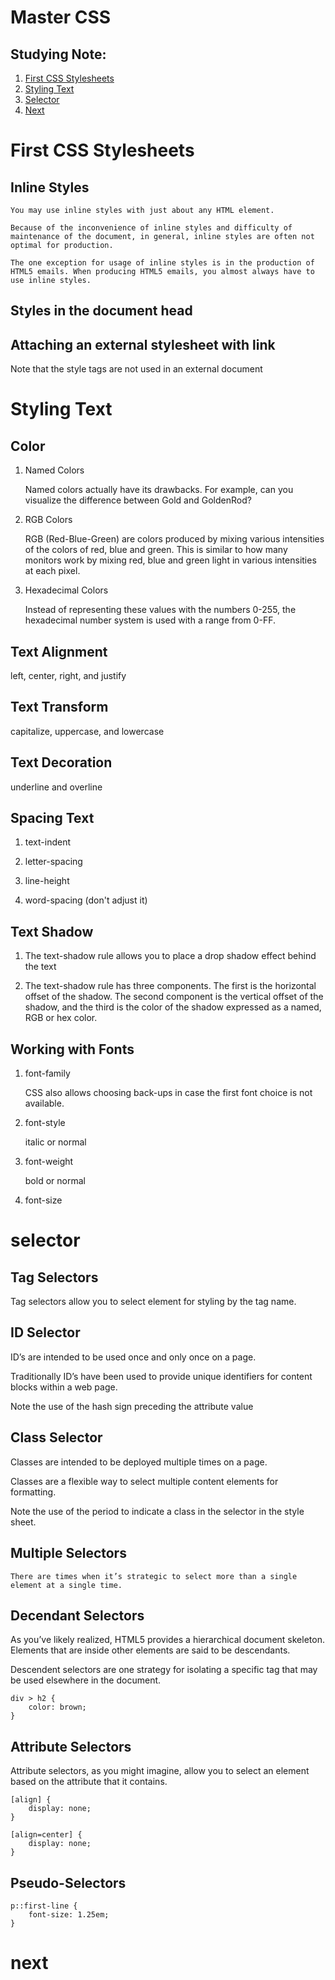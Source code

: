 # Master CSS

## Studying Note:
 1. [First CSS Stylesheets](#first-css-stylesheets)
 2. [Styling Text](#styling-text)
 3. [Selector](#selector)
 4. [Next](#next)

# First CSS Stylesheets

## Inline Styles
	
	You may use inline styles with just about any HTML element.

	Because of the inconvenience of inline styles and difficulty of maintenance of the document, in general, inline styles are often not optimal for production.

	The one exception for usage of inline styles is in the production of HTML5 emails. When producing HTML5 emails, you almost always have to use inline styles.

## Styles in the document head

## Attaching an external stylesheet with link
	
Note that the style tags are not used in an external document
	
# Styling Text

## Color
	
1. Named Colors
	
	Named colors actually have its drawbacks. For example, can you visualize the difference between Gold and GoldenRod?

2. RGB Colors

	RGB (Red-Blue-Green) are colors produced by mixing various intensities of the colors of red, blue and green. 
	This is similar to how many monitors work by mixing red, blue and green light in various intensities at each pixel.


3. Hexadecimal Colors

	 Instead of representing these values with the numbers 0-255, the hexadecimal number system is used with a range from 0-FF.

## Text Alignment
	
left, center, right, and justify
	
## Text Transform

capitalize, uppercase, and lowercase

## Text Decoration

underline and overline

## Spacing Text

1. text-indent

2. letter-spacing

3. line-height

4. word-spacing (don't adjust it)

## Text Shadow

1. The text-shadow rule allows you to place a drop shadow effect behind the text

2. The text-shadow rule has three components. The first is the horizontal offset of the shadow. The second component is the vertical offset of the shadow, and the third is the color of the shadow expressed as a named, RGB or hex color. 

## Working with Fonts

1. font-family

	CSS also allows choosing back-ups in case the first font choice is not available.
	
2. font-style

	italic or normal

3. font-weight

	bold or normal

4. font-size
	
# selector

## Tag Selectors

Tag selectors allow you to select element for styling by the tag name.
	
## ID Selector

ID’s are intended to be used once and only once on a page. 

Traditionally ID’s have been used to provide unique identifiers for content blocks within a web page.

Note the use of the hash sign preceding the attribute value


## Class Selector

Classes are intended to be deployed multiple times on a page.

Classes are a flexible way to select multiple content elements for formatting.

Note the use of the period to indicate a class in the selector in the style sheet.


## Multiple Selectors

	There are times when it’s strategic to select more than a single element at a single time.
	
## Decendant Selectors

As you’ve likely realized, HTML5 provides a hierarchical document skeleton. Elements that are inside other elements are said to be descendants.

Descendent selectors are one strategy for isolating a specific tag that may be used elsewhere in the document.

```
div > h2 {    
	color: brown; 
}
```
 
 
## Attribute Selectors

Attribute selectors, as you might imagine, allow you to select an element based on the attribute that it contains. 
	
```
[align] {    
	display: none; 
}
```
```
[align=center] {    
	display: none; 
}
```
	
## Pseudo-Selectors

```
p::first-line {    
	font-size: 1.25em; 
}
```
	
# next
		
